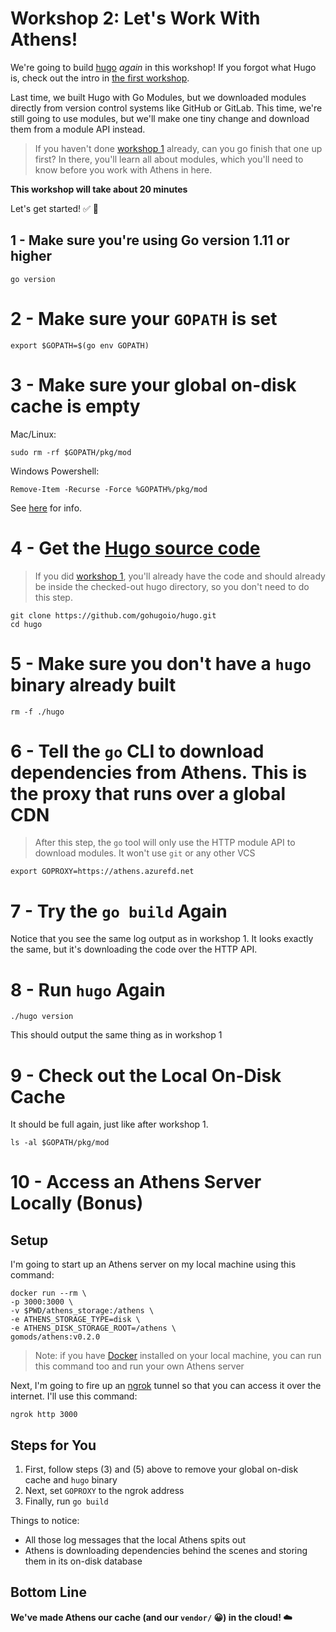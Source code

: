 # Workshop 2: Let's Work With Athens!

We're going to build [hugo](https://github.com/gohugoio/hugo) _again_ in this workshop! If you forgot what Hugo is, check out the intro in [the first workshop](./WORKSHOP_1.md).

Last time, we built Hugo with Go Modules, but we downloaded modules directly from version control systems like GitHub or GitLab. This time, we're still going to use modules, but we'll make one tiny change and download them from a module API instead.

>If you haven't done [workshop 1](./WORKSHOP_1.md) already, can you go finish that one up first? In there, you'll learn all about modules, which you'll need to know before you work with Athens in here.

**This workshop will take about 20 minutes**

Let's get started! :white_check_mark: :rocket:

## 1 - Make sure you're using Go version 1.11 or higher

```
go version
```

# 2 - Make sure your `GOPATH` is set

```console
export $GOPATH=$(go env GOPATH)
```

# 3 - Make sure your global on-disk cache is empty

Mac/Linux:
```
sudo rm -rf $GOPATH/pkg/mod
```

Windows Powershell:
```
Remove-Item -Recurse -Force %GOPATH%/pkg/mod
```

See [here](https://stackoverflow.com/questions/1752677/how-to-recursively-delete-an-entire-directory-with-powershell-2-0) for info.

# 4 - Get the [Hugo source code](https://github.com/gohugoui/hugo)

>If you did [workshop 1](./WORKSHOP_1.md), you'll already have the code and should already be inside the checked-out hugo directory, so you don't need to do this step.

```
git clone https://github.com/gohugoio/hugo.git
cd hugo
```

# 5 - Make sure you don't have a `hugo` binary already built

```
rm -f ./hugo
```

# 6 - Tell the `go` CLI to download dependencies from Athens. This is the proxy that runs over a global CDN

>After this step, the `go` tool will only use the HTTP module API to download modules. It won't use `git` or any other VCS

```
export GOPROXY=https://athens.azurefd.net
```

# 7 - Try the `go build` Again

Notice that you see the same log output as in workshop 1. It looks exactly the same, but it's downloading the code over the HTTP API.

# 8 - Run `hugo` Again

```
./hugo version
```

This should output the same thing as in workshop 1

# 9 - Check out the Local On-Disk Cache

It should be full again, just like after workshop 1.

```
ls -al $GOPATH/pkg/mod
```

# 10 - Access an Athens Server Locally (Bonus)

## Setup

I'm going to start up an Athens server on my local machine using this command:

```
docker run --rm \
-p 3000:3000 \
-v $PWD/athens_storage:/athens \
-e ATHENS_STORAGE_TYPE=disk \
-e ATHENS_DISK_STORAGE_ROOT=/athens \
gomods/athens:v0.2.0
```

>Note: if you have [Docker](https://docker.com) installed on your local machine, you can run this command too and run your own Athens server

Next, I'm going to fire up an [ngrok](https://ngrok.com) tunnel so that you can access it over the internet. I'll use this command:

```
ngrok http 3000
```

## Steps for You

1. First, follow steps (3) and (5) above to remove your global on-disk cache and `hugo` binary
2. Next, set `GOPROXY` to the ngrok address
3. Finally, run `go build`

Things to notice:

- All those log messages that the local Athens spits out
- Athens is downloading dependencies behind the scenes and storing them in its on-disk database

## Bottom Line

**We've made Athens our cache (and our `vendor/` :grinning:) in the cloud! :cloud:**
